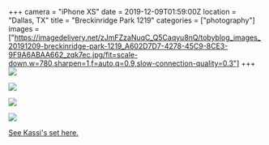 +++
camera = "iPhone XS"
date = 2019-12-09T01:59:00Z
location = "Dallas, TX"
title = "Breckinridge Park 1219"
categories = ["photography"]
images = ["https://imagedelivery.net/zJmFZzaNuqC_Q5Caqyu8nQ/tobyblog_images_20191209-breckinridge-park-1219_A602D7D7-4278-45C9-8CE3-9F9A6ABAA662_zqk7ec.jpg/fit=scale-down,w=780,sharpen=1,f=auto,q=0.9,slow-connection-quality=0.3"]
+++
![](https://imagedelivery.net/zJmFZzaNuqC_Q5Caqyu8nQ/tobyblog_images_20191209-breckinridge-park-1219_A602D7D7-4278-45C9-8CE3-9F9A6ABAA662_zqk7ec.jpg/fit=scale-down,w=780,sharpen=1,f=auto,q=0.9,slow-connection-quality=0.3) 
<!--more-->

![](https://imagedelivery.net/zJmFZzaNuqC_Q5Caqyu8nQ/tobyblog_images_remote_cloudinary_94fe100f_FFD088F2-7BE6-4CB9-B75E-3C64619FA00B_vwddcp.jpg/fit=scale-down,w=780,sharpen=1,f=auto,q=0.9,slow-connection-quality=0.3)

![](https://imagedelivery.net/zJmFZzaNuqC_Q5Caqyu8nQ/tobyblog_images_remote_cloudinary_169e0146_27C5FC78-E07E-4604-801F-574A5CB00133_z3nqkq.jpg/fit=scale-down,w=780,sharpen=1,f=auto,q=0.9,slow-connection-quality=0.3)

![](https://imagedelivery.net/zJmFZzaNuqC_Q5Caqyu8nQ/tobyblog_images_remote_cloudinary_a8cd5b63_93060943-FE4B-495D-9F91-1AEB4732F27F_z2wpqs.jpg/fit=scale-down,w=780,sharpen=1,f=auto,q=0.9,slow-connection-quality=0.3)

[See Kassi's set here.](https://kassiblogtoo.blogspot.com/2019/12/an-evening-walk-at-breckinridge-park.html?m=1)
